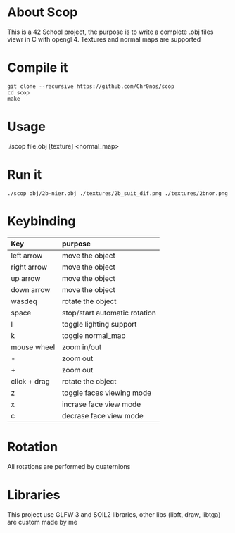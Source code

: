 # About Scop
This is a 42 School project, the purpose is to write a complete .obj files viewr in C with opengl 4.
Textures and normal maps are supported

# Compile it
```
git clone --recursive https://github.com/Chr0nos/scop
cd scop
make
```

# Usage
./scop file.obj [texture] <normal_map>

# Run it
```
./scop obj/2b-nier.obj ./textures/2b_suit_dif.png ./textures/2bnor.png
```

# Keybinding
| Key              | purpose                        |
|:-----------------|:-------------------------------|
| left arrow       | move the object                |
| right arrow      | move the object                |
| up arrow         | move the object                |
| down arrow       | move the object                |
| wasdeq           | rotate the object              |
| space            | stop/start automatic rotation  |
| l                | toggle lighting support        |
| k                | toggle normal_map              |
| mouse wheel      | zoom in/out                    |
| -                | zoom out                       |
| +                | zoom out                       |
| click + drag     | rotate the object              |
| z                | toggle faces viewing mode      |
| x                | incrase face view mode         |
| c                | decrase face view mode         |
     

# Rotation
All rotations are performed by quaternions

# Libraries
This project use GLFW 3 and SOIL2 libraries, other libs (libft, draw, libtga) are custom made by me
